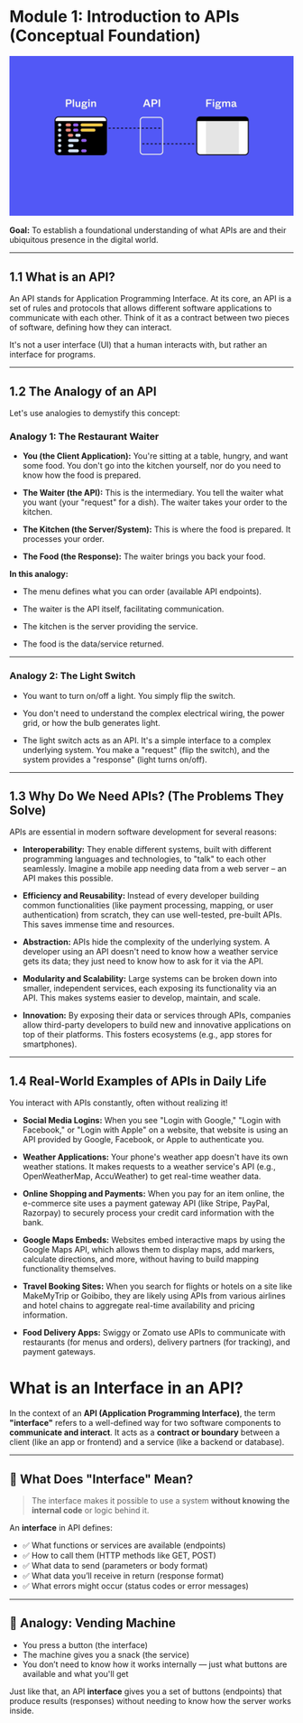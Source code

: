 # Module 1: Introduction to APIs (Conceptual Foundation)





<img src="https://github.com/bhuvan-raj/API-From-Scratch/blob/main/Module%201/assets/api.gif" alt="Banner" />
















**Goal:** To establish a foundational understanding of what APIs are and their ubiquitous presence in the digital world.

---

## 1.1 What is an API?

An API stands for Application Programming Interface. At its core, an API is a set of rules and protocols that allows different software applications to communicate with each other. Think of it as a contract between two pieces of software, defining how they can interact.

It's not a user interface (UI) that a human interacts with, but rather an interface for programs.

---

## 1.2 The Analogy of an API

Let's use analogies to demystify this concept:

### Analogy 1: The Restaurant Waiter

- **You (the Client Application):** You're sitting at a table, hungry, and want some food. You don't go into the kitchen yourself, nor do you need to know how the food is prepared.

- **The Waiter (the API):** This is the intermediary. You tell the waiter what you want (your "request" for a dish). The waiter takes your order to the kitchen.

- **The Kitchen (the Server/System):** This is where the food is prepared. It processes your order.

- **The Food (the Response):** The waiter brings you back your food.

**In this analogy:**

- The menu defines what you can order (available API endpoints).

- The waiter is the API itself, facilitating communication.

- The kitchen is the server providing the service.

- The food is the data/service returned.

---

### Analogy 2: The Light Switch

- You want to turn on/off a light. You simply flip the switch.

- You don't need to understand the complex electrical wiring, the power grid, or how the bulb generates light.

- The light switch acts as an API. It's a simple interface to a complex underlying system. You make a "request" (flip the switch), and the system provides a "response" (light turns on/off).

---

## 1.3 Why Do We Need APIs? (The Problems They Solve)

APIs are essential in modern software development for several reasons:

- **Interoperability:** They enable different systems, built with different programming languages and technologies, to "talk" to each other seamlessly. Imagine a mobile app needing data from a web server – an API makes this possible.

- **Efficiency and Reusability:** Instead of every developer building common functionalities (like payment processing, mapping, or user authentication) from scratch, they can use well-tested, pre-built APIs. This saves immense time and resources.

- **Abstraction:** APIs hide the complexity of the underlying system. A developer using an API doesn't need to know how a weather service gets its data; they just need to know how to ask for it via the API.

- **Modularity and Scalability:** Large systems can be broken down into smaller, independent services, each exposing its functionality via an API. This makes systems easier to develop, maintain, and scale.

- **Innovation:** By exposing their data or services through APIs, companies allow third-party developers to build new and innovative applications on top of their platforms. This fosters ecosystems (e.g., app stores for smartphones).

---

## 1.4 Real-World Examples of APIs in Daily Life

You interact with APIs constantly, often without realizing it!

- **Social Media Logins:** When you see "Login with Google," "Login with Facebook," or "Login with Apple" on a website, that website is using an API provided by Google, Facebook, or Apple to authenticate you.

- **Weather Applications:** Your phone's weather app doesn't have its own weather stations. It makes requests to a weather service's API (e.g., OpenWeatherMap, AccuWeather) to get real-time weather data.

- **Online Shopping and Payments:** When you pay for an item online, the e-commerce site uses a payment gateway API (like Stripe, PayPal, Razorpay) to securely process your credit card information with the bank.

- **Google Maps Embeds:** Websites embed interactive maps by using the Google Maps API, which allows them to display maps, add markers, calculate directions, and more, without having to build mapping functionality themselves.

- **Travel Booking Sites:** When you search for flights or hotels on a site like MakeMyTrip or Goibibo, they are likely using APIs from various airlines and hotel chains to aggregate real-time availability and pricing information.

- **Food Delivery Apps:** Swiggy or Zomato use APIs to communicate with restaurants (for menus and orders), delivery partners (for tracking), and payment gateways.


# What is an Interface in an API?

In the context of an **API (Application Programming Interface)**, the term **"interface"** refers to a well-defined way for two software components to **communicate and interact**. It acts as a **contract or boundary** between a client (like an app or frontend) and a service (like a backend or database).

---

## 🔹 What Does "Interface" Mean?

> The interface makes it possible to use a system **without knowing the internal code** or logic behind it.

An **interface** in API defines:

- ✅ What functions or services are available (endpoints)
- ✅ How to call them (HTTP methods like GET, POST)
- ✅ What data to send (parameters or body format)
- ✅ What data you’ll receive in return (response format)
- ✅ What errors might occur (status codes or error messages)


---

## 🧠 Analogy: Vending Machine

- You press a button (the interface)
- The machine gives you a snack (the service)
- You don’t need to know how it works internally — just what buttons are available and what you'll get

Just like that, an API **interface** gives you a set of buttons (endpoints) that produce results (responses) without needing to know how the server works inside.


